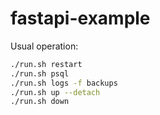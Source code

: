 # fastapi-example

Usual operation:
```bash
./run.sh restart
./run.sh psql
./run.sh logs -f backups
./run.sh up --detach
./run.sh down
```
